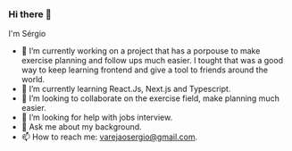### Hi there 👋

I'm Sérgio

- 🔭 I’m currently working on a project that has a porpouse to make exercise planning and follow ups much easier.
 I tought that was a good way to keep learning frontend and give a tool to friends around the world.
- 🌱 I’m currently learning React.Js, Next.js and Typescript.
- 👯 I’m looking to collaborate on the exercise field, make planning much easier.
- 🤔 I’m looking for help with jobs interview.
- 💬 Ask me about my background.
- 📫 How to reach me: varejaosergio@gmail.com.
